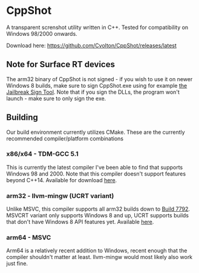 # CppShot
A transparent screnshot utility written in C++. Tested for compatibility on Windows 98/2000 onwards.

Download here: https://github.com/Cvolton/CppShot/releases/latest

## Note for Surface RT devices
The arm32 binary of CppShot is not signed - if you wish to use it on newer Windows 8 builds, make sure to sign CppShot.exe using for example [the Jailbreak Sign Tool](https://xdaforums.com/t/windows-rt-8-1-jailbreak-sign-tool.3228929/). Note that if you sign the DLLs, the program won't launch - make sure to only sign the exe.

## Building
Our build environment currently utilizes CMake. These are the currently recommended compiler/platform combinations

### x86/x64 - TDM-GCC 5.1
This is currently the latest compiler I've been able to find that supports Windows 98 and 2000. Note that this compiler doesn't support features beyond C++14. Available for download [here](https://sourceforge.net/projects/tdm-gcc/files/TDM-GCC%20Installer/).

### arm32 - llvm-mingw (UCRT variant)
Unlike MSVC, this compiler supports all arm32 builds down to [Build 7792](https://betawiki.net/wiki/Windows_8_build_7792). MSVCRT variant only supports Windows 8 and up, UCRT supports builds that don't have Windows 8 API features yet. Available [here](https://github.com/mstorsjo/llvm-mingw/).

### arm64 - MSVC
Arm64 is a relatively recent addition to Windows, recent enough that the compiler shouldn't matter at least. llvm-mingw would most likely also work just fine.